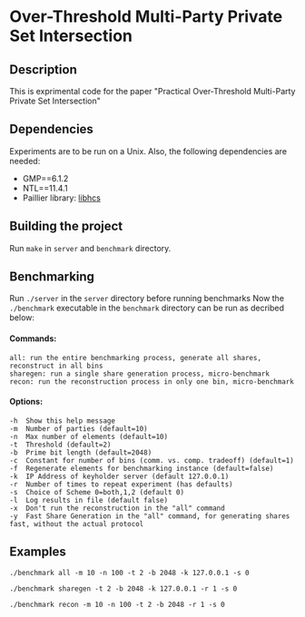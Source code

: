 # Over-Threshold Multi-Party Private Set Intersection

## Description
This is exprimental code for the paper "Practical Over-Threshold Multi-Party Private Set Intersection"

## Dependencies
Experiments are to be run on a Unix. Also, the following dependencies are needed:
* GMP==6.1.2
* NTL==11.4.1
* Paillier library: [libhcs](https://github.com/tiehuis/libhcs)


## Building the project
Run ```make``` in ```server``` and ```benchmark``` directory.

## Benchmarking

Run ```./server``` in the ```server``` directory before running benchmarks
Now the ```./benchmark``` executable in the ```benchmark``` directory can be run as decribed below:

#### Commands:
	all: run the entire benchmarking process, generate all shares, reconstruct in all bins
	sharegen: run a single share generation process, micro-benchmark
	recon: run the reconstruction process in only one bin, micro-benchmark

#### Options:
	-h	Show this help message
	-m	Number of parties (default=10)
	-n	Max number of elements (default=10)
	-t	Threshold (default=2)
	-b	Prime bit length (default=2048)
	-c	Constant for number of bins (comm. vs. comp. tradeoff) (default=1)
	-f	Regenerate elements for benchmarking instance (default=false)
	-k	IP Address of keyholder server (default 127.0.0.1)
	-r	Number of times to repeat experiment (has defaults)
	-s	Choice of Scheme 0=both,1,2 (default 0) 
	-l	Log results in file (default false) 
	-x	Don't run the reconstruction in the "all" command 
	-y	Fast Share Generation in the "all" command, for generating shares fast, without the actual protocol


## Examples
```./benchmark all -m 10 -n 100 -t 2 -b 2048 -k 127.0.0.1 -s 0```

```./benchmark sharegen -t 2 -b 2048 -k 127.0.0.1 -r 1 -s 0```

```./benchmark recon -m 10 -n 100 -t 2 -b 2048 -r 1 -s 0```

